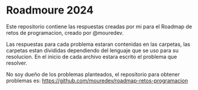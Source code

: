 # Roadmoure 2024

Este repositorio contiene las respuestas creadas por mi para el Roadmap de retos de programacion, creado por @mouredev. 

Las respuestas para cada problema estaran contenidas en las carpetas, las carpetas estan divididas dependiendo del lenguaje que se uso para su resolucion. 
En el inicio de cada archivo estara escrito el problema que resolver.

No soy dueño de los problemas planteados, el repositorio para obtener problemas es:
https://github.com/mouredev/roadmap-retos-programacion


